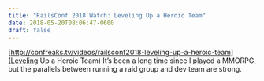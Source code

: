 ```yaml
---
title: "RailsConf 2018 Watch: Leveling Up a Heroic Team"
date: 2018-05-20T08:06:47-0600
draft: false
---
```


[http://confreaks.tv/videos/railsconf2018-leveling-up-a-heroic-team](Leveling Up a Heroic Team) It’s been a long time since I played a MMORPG, but the parallels between running a raid group and dev team are strong.

